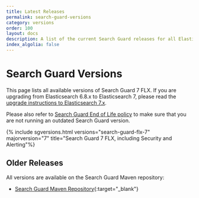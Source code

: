```yaml
---
title: Latest Releases
permalink: search-guard-versions
category: versions
order: 100
layout: docs
description: A list of the current Search Guard releases for all Elasticsearch 7 and Kibana 7 versions.
index_algolia: false
---
```


<!--- Copyright 2020 floragunn GmbH -->

# Search Guard Versions

This page lists all available versions of Search Guard 7 FLX. If you are upgrading from Elasticsearch 6.8.x to Elasticsearch 7, please read the [upgrade instructions to Elasticsearch 7.x](../_docs_installation/installation_upgrading_6_7.md). 

Please also refer to [Search Guard End of Life policy](../_docs_versions/versions_eol.md) to make sure that you are not running an outdated Search Guard version.

{% include sgversions.html versions="search-guard-flx-7" majorversion="7" title="Search Guard 7 FLX, including Security and Alerting"%}

## Older Releases

All versions are available on the Search Guard Maven repository:

* [Search Guard Maven Repository](https://maven.search-guard.com){:target="_blank"}
